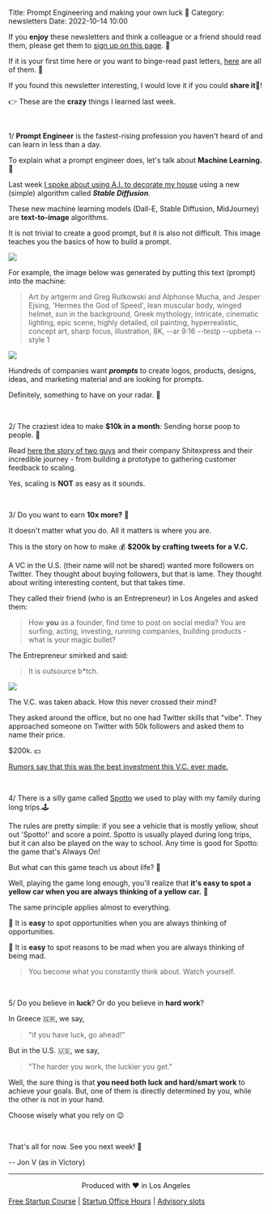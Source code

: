 Title: Prompt Engineering and making your own luck 🚀
Category: newsletters
Date: 2022-10-14 10:00

If you **enjoy** these newsletters and think a colleague or a friend should read them, please get them to [sign up on this page](https://jon.io/). 📝

If it is your first time here or you want to binge-read past letters, [here](https://jon.io/category/newsletters) are all of them. 📰

If you found this newsletter interesting, I would love it if you could **share it**🔗!

👉 These are the **crazy** things I learned last week.

<br>

1/ **Prompt Engineer** is the fastest-rising profession you haven't heard of and can learn in less than a day.

To explain what a prompt engineer does, let's talk about **Machine Learning.** 🤖

Last week [I spoke about using A.I. to decorate my house](https://jon.io/i-am-using-ai-to-decorate-my-house) using a new (simple) algorithm called _**Stable Diffusion**_.

These new machine learning models (Dall-E, Stable Diffusion, MidJourney) are **text-to-image** algorithms.

It is not trivial to create a good prompt, but it is also not difficult. This image teaches you the basics of how to build a prompt.

![](https://sendfoxprod.b-cdn.net/media/YscMuizcMoVJTaZvbe5U9KgYWcmkVuT4hNBgAD6s16325)

For example, the image below was generated by putting this text (prompt) into the machine:

> Art by artgerm and Greg Rutkowski and Alphonse Mucha, and Jesper Ejsing, 'Hermes the God of Speed', lean muscular body, winged helmet, sun in the background, Greek mythology, intricate, cinematic lighting, epic scene, highly detailed, oil painting, hyperrealistic, concept art, sharp focus, illustration, 8K, --ar 9:16 --testp --upbeta --style 1

![](https://sendfoxprod.b-cdn.net/media/gKzGMYSQPaPKib8NEj3jX79Tt1VesQyITZnHiaox16325)

Hundreds of companies want **_prompts_** to create logos, products, designs, ideas, and marketing material and are looking for prompts.

Definitely, something to have on your radar. 📡

<br>

2/ The craziest idea to make **$10k in a month**: Sending horse poop to people. 🤯

Read [here the story of two guys](https://www.shitexpress.com/blog/how-we-earned-10120-usd-in-30-days-by-sending-horse-poop-to-people-amazing-kickstart-of-a-marketing-experiment/) and their company Shitexpress and their incredible journey - from building a prototype to gathering customer feedback to scaling.

Yes, scaling is **NOT** as easy as it sounds.

<br>

3/ Do you want to earn **10x more?** 💯

It doesn't matter what you do. All it matters is where you are.

This is the story on how to make 💰 **$200k by crafting tweets for a V.C.**

A VC in the U.S. (their name will not be shared) wanted more followers on Twitter. They thought about buying followers, but that is lame. They thought about writing interesting content, but that takes time.

They called their friend (who is an Entrepreneur) in Los Angeles and asked them:

> How **you** as a founder, find time to post on social media? You are surfing, acting, investing, running companies, building products - what is your magic bullet?

The Entrepreneur smirked and said:

> It is outsource b*tch.

![](https://sendfoxprod.b-cdn.net/media/s9oap3orWKgDWk7YlVYxkhLdp1BOrIhdbKl1HxYX16325)

The V.C. was taken aback. How this never crossed their mind?

They asked around the office, but no one had Twitter skills that "vibe". They approached someone on Twitter with 50k followers and asked them to name their price.

$200k. 💵

[Rumors say that this was the best investment this V.C. ever made.](https://www.businessinsider.com/ghostwriter-makes-200000-a-year-crafting-tweets-for-top-vcs-2022-10)


<br>

4/ There is a silly game called [Spotto](https://spottofederation.org/rules) we used to play with my family during long trips.🕹️

The rules are pretty simple: if you see a vehicle that is mostly yellow, shout out 'Spotto!' and score a point. Spotto is usually played during long trips, but it can also be played on the way to school. Any time is good for Spotto: the game that's Always On!


But what can this game teach us about life? 🤔

Well, playing the game long enough, you'll realize that **it's easy to spot a yellow car when you are always thinking of a yellow car.** 🚖

The same principle applies almost to everything. 

🔹 It is **easy** to spot opportunities when you are always thinking of opportunities.

🔹 It is **easy** to spot reasons to be mad when you are always thinking of being mad.

> You become what you constantly think about. Watch yourself.

<br>


5/ Do you believe in **luck**? Or do you believe in **hard work**?

In Greece 🇬🇷, we say,

> "if you have luck, go ahead!"

But in the U.S. 🇺🇸, we say,

> "The harder you work, the luckier you get."


Well, the sure thing is that **you need both luck and hard/smart work** to achieve your goals. But, one of them is directly determined by you, while the other is not in your hand. 

Choose wisely what you rely on 😉


<br>

That's all for now. See you next week! 🚀

-- Jon V (as in Victory)

---

<div align="center">
  Produced with ❤️ in Los Angeles
</div>

[Free Startup Course](https://jon.io/pages/built-to-fail) | [Startup Office Hours](https://jon.io/startup-office-hours) | [Advisory slots](https://jon.io/advisory)
